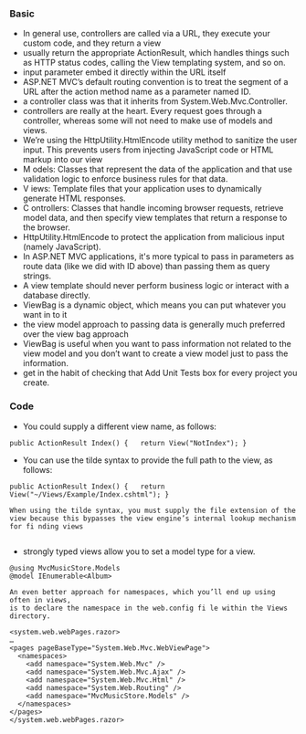 ### Basic
- In general use, controllers are called via a URL, they execute your custom code, and they return a view
- usually return the appropriate ActionResult, which handles things such as HTTP status codes, calling the View templating system, and so on.
- input parameter embed it directly within the URL itself
- ASP.NET MVC’s default routing convention is to treat the segment of a URL after the action method name as a parameter named ID.
-  a controller class was that it inherits from System.Web.Mvc.Controller. 
-  controllers are really at the heart. Every request goes through a controller, whereas some will not need to make use of models and views.
- We’re using the HttpUtility.HtmlEncode utility method to sanitize the user input. This prevents users from injecting JavaScript code or HTML markup into our view
- M odels: Classes that represent the data of the application and that use validation logic to enforce business rules for that data.
- V iews: Template files that your application uses to dynamically generate HTML responses.
- C ontrollers: Classes that handle incoming browser requests, retrieve model data, and then specify view templates that return a response to the browser.
- HttpUtility.HtmlEncode to protect the application from malicious input (namely JavaScript).
- In ASP.NET MVC applications, it's more typical to pass in parameters as route data (like we did with ID above) than passing them as query strings.
- A view template should never perform business logic or interact with a database directly.
- ViewBag is a dynamic object, which means you can put whatever you want in to it
- the view model approach to passing data is generally much preferred over the view bag approach
-  ViewBag is useful when you want to pass information not related to the view model and you don’t want to create a view model just to pass the information.
- get in the habit of checking that Add Unit Tests box for every project you create.

### Code
-  You could supply a different view name, as follows:
```
public ActionResult Index() {   return View("NotIndex"); }
```

- You can use the tilde syntax to provide the full path to the view, as follows:
```
public ActionResult Index() {   return View("~/Views/Example/Index.cshtml"); }

When using the tilde syntax, you must supply the file extension of the view because this bypasses the view engine’s internal lookup mechanism for fi nding views


```
-  strongly typed views allow you to set a model type for a view. 
```
@using MvcMusicStore.Models 
@model IEnumerable<Album>

An even better approach for namespaces, which you’ll end up using often in views, 
is to declare the namespace in the web.config fi le within the Views directory.

<system.web.webPages.razor> 
… 
<pages pageBaseType="System.Web.Mvc.WebViewPage">   
  <namespaces>     
    <add namespace="System.Web.Mvc" />     
    <add namespace="System.Web.Mvc.Ajax" />     
    <add namespace="System.Web.Mvc.Html" />     
    <add namespace="System.Web.Routing" />
    <add namespace="MvcMusicStore.Models" />   
  </namespaces> 
</pages> 
</system.web.webPages.razor>

```
